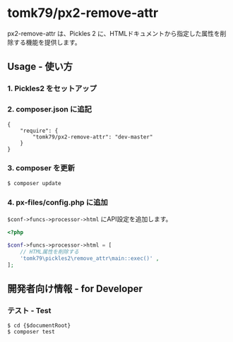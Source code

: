 tomk79/px2-remove-attr
=========

px2-remove-attr は、Pickles 2 に、HTMLドキュメントから指定した属性を削除する機能を提供します。


## Usage - 使い方

### 1. Pickles2 をセットアップ

### 2. composer.json に追記

```
{
    "require": {
        "tomk79/px2-remove-attr": "dev-master"
    }
}
```

### 3. composer を更新

```
$ composer update
```

### 4. px-files/config.php に追加

`$conf->funcs->processor->html` にAPI設定を追加します。

```php
<?php

$conf->funcs->processor->html = [
    // HTML属性を削除する
    'tomk79\pickles2\remove_attr\main::exec()' ,
];
```


## 開発者向け情報 - for Developer

### テスト - Test

```
$ cd {$documentRoot}
$ composer test
```
